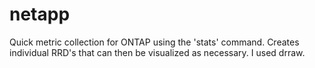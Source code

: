 netapp
=======

Quick metric collection for ONTAP using the 'stats' command.  Creates individual RRD's that can then be visualized as necessary.  I used drraw.
